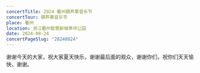 ```yaml
---
concertTitle: 2024 衢州葫芦果音乐节
concertTour: 葫芦果音乐节
place: 衢州
location: 浙江衢州智慧新城草坪公园
date: 2024-08-24
concertPageSlug: "20240824"
---
```

谢谢今天的大家，祝大家夏天快乐，谢谢最后面的观众，谢谢你们，祝你们天天愉快，谢谢。